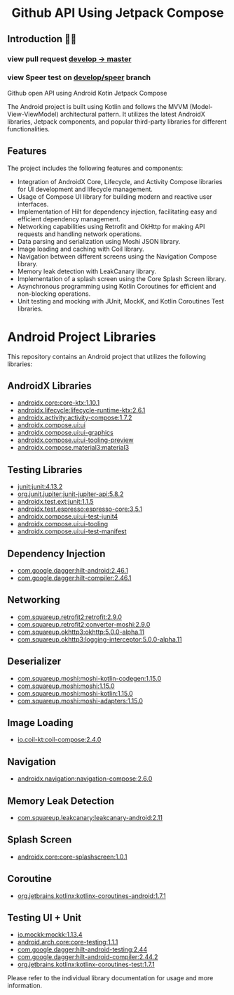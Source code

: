 <h1 align="center">Github API Using Jetpack Compose</h1>

## Introduction 🙋‍♂️

### view pull request [develop -> master](https://github.com/Aks-4125/github-api-compose/pull/1)
### view Speer test on [develop/speer](https://github.com/Aks-4125/github-api-compose/tree/dev/speer-test) branch

Github open API using Android Kotin Jetpack Compose


The Android project is built using Kotlin and follows the MVVM (Model-View-ViewModel) architectural pattern. It utilizes the latest AndroidX libraries, Jetpack components, and popular third-party libraries for different functionalities.

## Features

The project includes the following features and components:

- Integration of AndroidX Core, Lifecycle, and Activity Compose libraries for UI development and lifecycle management.
- Usage of Compose UI library for building modern and reactive user interfaces.
- Implementation of Hilt for dependency injection, facilitating easy and efficient dependency management.
- Networking capabilities using Retrofit and OkHttp for making API requests and handling network operations.
- Data parsing and serialization using Moshi JSON library.
- Image loading and caching with Coil library.
- Navigation between different screens using the Navigation Compose library.
- Memory leak detection with LeakCanary library.
- Implementation of a splash screen using the Core Splash Screen library.
- Asynchronous programming using Kotlin Coroutines for efficient and non-blocking operations.
- Unit testing and mocking with JUnit, MockK, and Kotlin Coroutines Test libraries.

# Android Project Libraries

This repository contains an Android project that utilizes the following libraries:

## AndroidX Libraries

- [androidx.core:core-ktx:1.10.1](https://developer.android.com/jetpack/androidx/releases/core)
- [androidx.lifecycle:lifecycle-runtime-ktx:2.6.1](https://developer.android.com/jetpack/androidx/releases/lifecycle)
- [androidx.activity:activity-compose:1.7.2](https://developer.android.com/jetpack/androidx/releases/activity)
- [androidx.compose.ui:ui](https://developer.android.com/jetpack/androidx/releases/compose-ui)
- [androidx.compose.ui:ui-graphics](https://developer.android.com/jetpack/androidx/releases/compose-ui-graphics)
- [androidx.compose.ui:ui-tooling-preview](https://developer.android.com/jetpack/androidx/releases/compose-ui-tooling-preview)
- [androidx.compose.material3:material3](https://developer.android.com/jetpack/androidx/releases/compose-material3)

## Testing Libraries

- [junit:junit:4.13.2](https://junit.org/junit4/)
- [org.junit.jupiter:junit-jupiter-api:5.8.2](https://junit.org/junit5/)
- [androidx.test.ext:junit:1.1.5](https://developer.android.com/jetpack/androidx/releases/test)
- [androidx.test.espresso:espresso-core:3.5.1](https://developer.android.com/training/testing/espresso)
- [androidx.compose.ui:ui-test-junit4](https://developer.android.com/jetpack/androidx/releases/compose-ui)
- [androidx.compose.ui:ui-tooling](https://developer.android.com/jetpack/androidx/releases/compose-ui)
- [androidx.compose.ui:ui-test-manifest](https://developer.android.com/jetpack/androidx/releases/compose-ui)

## Dependency Injection

- [com.google.dagger:hilt-android:2.46.1](https://dagger.dev/hilt/)
- [com.google.dagger:hilt-compiler:2.46.1](https://dagger.dev/hilt/)

## Networking

- [com.squareup.retrofit2:retrofit:2.9.0](https://square.github.io/retrofit/)
- [com.squareup.retrofit2:converter-moshi:2.9.0](https://github.com/square/retrofit/tree/master/retrofit-converters/moshi)
- [com.squareup.okhttp3:okhttp:5.0.0-alpha.11](https://square.github.io/okhttp/)
- [com.squareup.okhttp3:logging-interceptor:5.0.0-alpha.11](https://square.github.io/okhttp/)

## Deserializer

- [com.squareup.moshi:moshi-kotlin-codegen:1.15.0](https://github.com/square/moshi)
- [com.squareup.moshi:moshi:1.15.0](https://github.com/square/moshi)
- [com.squareup.moshi:moshi-kotlin:1.15.0](https://github.com/square/moshi)
- [com.squareup.moshi:moshi-adapters:1.15.0](https://github.com/square/moshi)

## Image Loading

- [io.coil-kt:coil-compose:2.4.0](https://github.com/coil-kt/coil)

## Navigation

- [androidx.navigation:navigation-compose:2.6.0](https://developer.android.com/jetpack/androidx/releases/navigation)

## Memory Leak Detection

- [com.squareup.leakcanary:leakcanary-android:2.11](https://github.com/square/leakcanary)

## Splash Screen

- [androidx.core:core-splashscreen:1.0.1](https://developer.android.com/jetpack/androidx/releases/core-splashscreen)

## Coroutine

- [org.jetbrains.kotlinx:kotlinx-coroutines-android:1.7.1](https://github.com/Kotlin/kotlinx.coroutines)

## Testing UI + Unit

- [io.mockk:mockk:1.13.4](https://mockk.io/)
- [android.arch.core:core-testing:1.1.1](https://developer.android.com/topic/libraries/architecture/testing)
- [com.google.dagger:hilt-android-testing:2.44](https://dagger.dev/hilt/testing)
- [com.google.dagger:hilt-android-compiler:2.44.2](https://dagger.dev/hilt/testing)
- [org.jetbrains.kotlinx:kotlinx-coroutines-test:1.7.1](https://github.com/Kotlin/kotlinx.coroutines)

Please refer to the individual library documentation for usage and more information.

